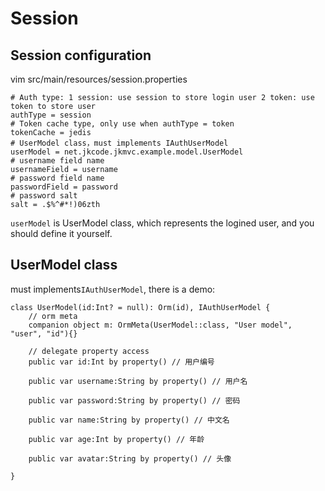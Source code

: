 # Session

## Session configuration

vim src/main/resources/session.properties

```
# Auth type: 1 session: use session to store login user 2 token: use token to store user
authType = session
# Token cache type, only use when authType = token
tokenCache = jedis
# UserModel class，must implements IAuthUserModel
userModel = net.jkcode.jkmvc.example.model.UserModel
# username field name
usernameField = username
# password field name
passwordField = password
# password salt
salt = .$%^#*!)06zth
```

`userModel` is UserModel class, which represents the logined user, and you should define it yourself.

## UserModel class
must implements`IAuthUserModel`, there is a demo:

```
class UserModel(id:Int? = null): Orm(id), IAuthUserModel {
	// orm meta
 	companion object m: OrmMeta(UserModel::class, "User model", "user", "id"){}

	// delegate property access
	public var id:Int by property() // 用户编号

	public var username:String by property() // 用户名

	public var password:String by property() // 密码

	public var name:String by property() // 中文名

	public var age:Int by property() // 年龄

	public var avatar:String by property() // 头像

}
```